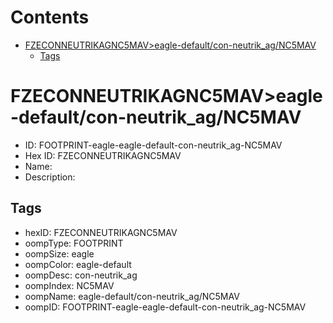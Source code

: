 



Contents
========

* [FZECONNEUTRIKAGNC5MAV>eagle-default/con-neutrik_ag/NC5MAV](#fzeconneutrikagnc5maveagle-defaultcon-neutrik_agnc5mav)
	* [Tags](#tags)

# FZECONNEUTRIKAGNC5MAV>eagle-default/con-neutrik_ag/NC5MAV

- ID: FOOTPRINT-eagle-eagle-default-con-neutrik_ag-NC5MAV
- Hex ID: FZECONNEUTRIKAGNC5MAV
- Name: 
- Description: 

## Tags

- hexID: FZECONNEUTRIKAGNC5MAV
- oompType: FOOTPRINT
- oompSize: eagle
- oompColor: eagle-default
- oompDesc: con-neutrik_ag
- oompIndex: NC5MAV
- oompName: eagle-default/con-neutrik_ag/NC5MAV
- oompID: FOOTPRINT-eagle-eagle-default-con-neutrik_ag-NC5MAV
